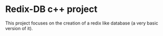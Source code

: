 # Redix-DB c++ project

This project focuses on the creation of a redix like database (a very basic version of it).
